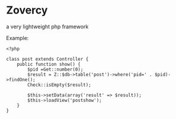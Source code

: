 Zovercy
=======

a very lightweight php framework

Example:

    <?php
    
    class post extends Controller {
        public function show() {
            $pid =Get::number(0);
            $result = Z::$db->table('post')->where('pid=' . $pid)->findOne();
            Check::isEmpty($result);
            
            $this->setData(array('result' => $result));        
            $this->loadView('postshow');      
        }
    }
